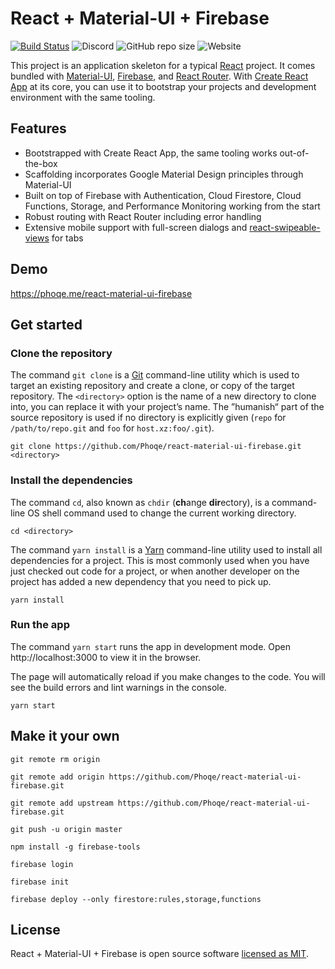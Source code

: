 # React + Material-UI + Firebase

[![Build Status](https://travis-ci.org/Phoqe/react-material-ui-firebase.svg?branch=master)](https://travis-ci.org/Phoqe/react-material-ui-firebase)
![Discord](https://img.shields.io/discord/567707014361513995.svg)
![GitHub repo size](https://img.shields.io/github/repo-size/Phoqe/react-material-ui-firebase.svg)
![Website](https://img.shields.io/website/https/phoqe.me/react-material-ui-firebase.svg)

This project is an application skeleton for a typical [React](https://reactjs.org) project. It comes bundled with [Material-UI](https://material-ui.com), [Firebase](https://firebase.google.com), and [React Router](https://reacttraining.com/react-router). With [Create React App](https://facebook.github.io/create-react-app) at its core, you can use it to bootstrap your projects and development environment with the same tooling.

## Features

- Bootstrapped with Create React App, the same tooling works out-of-the-box
- Scaffolding incorporates Google Material Design principles through Material-UI
- Built on top of Firebase with Authentication, Cloud Firestore, Cloud Functions, Storage, and Performance Monitoring working from the start
- Robust routing with React Router including error handling
- Extensive mobile support with full-screen dialogs and [react-swipeable-views](https://react-swipeable-views.com) for tabs

## Demo

https://phoqe.me/react-material-ui-firebase

## Get started

### Clone the repository

The command `git clone` is a [Git](https://www.git-scm.com) command-line utility which is used to target an existing repository and create a clone, or copy of the target repository. The `<directory>` option is the name of a new directory to clone into, you can replace it with your project’s name. The ”humanish“ part of the source repository is used if no directory is explicitly given (`repo` for `/path/to/repo.git` and `foo` for `host.xz:foo/.git`).

```
git clone https://github.com/Phoqe/react-material-ui-firebase.git <directory>
```

### Install the dependencies

The command `cd`, also known as `chdir` (**ch**ange **dir**ectory), is a command-line OS shell command used to change the current working directory.

```
cd <directory>
```

The command `yarn install` is a [Yarn](https://yarnpkg.com) command-line utility used to install all dependencies for a project. This is most commonly used when you have just checked out code for a project, or when another developer on the project has added a new dependency that you need to pick up.

```
yarn install
```

### Run the app

The command `yarn start` runs the app in development mode. Open http://localhost:3000 to view it in the browser.

The page will automatically reload if you make changes to the code. You will see the build errors and lint warnings in the console.

```
yarn start
```

## Make it your own

```
git remote rm origin
```

```
git remote add origin https://github.com/Phoqe/react-material-ui-firebase.git
```

```
git remote add upstream https://github.com/Phoqe/react-material-ui-firebase.git
```

```
git push -u origin master
```

```
npm install -g firebase-tools
```

```
firebase login
```

```
firebase init
```

```
firebase deploy --only firestore:rules,storage,functions
```

## License

React + Material-UI + Firebase is open source software [licensed as MIT](https://github.com/Phoqe/react-material-ui-firebase/blob/master/LICENSE.md).
